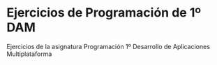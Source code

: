 # Ejercicios de Programación de 1º DAM
Ejercicios de la asignatura Programación 1º Desarrollo de Aplicaciones Multiplataforma
